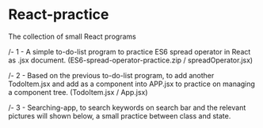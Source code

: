 # React-practice
The collection of small React programs


/- 1 - A simple to-do-list program to practice ES6 spread operator in React as .jsx document. (ES6-spread-operator-practice.zip / spreadOperator.jsx)

/- 2 - Based on the previous to-do-list program, to add another TodoItem.jsx and add as a component into APP.jsx to practice on managing a component tree. (TodoItem.jsx / App.jsx)

/- 3 - Searching-app, to search keywords on search bar and the relevant pictures will shown below, a small practice between class and state.
